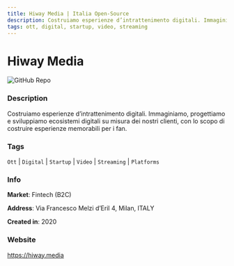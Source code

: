 ```yaml
---
title: Hiway Media | Italia Open-Source
description: Costruiamo esperienze d’intrattenimento digitali. Immaginiamo, progettiamo e sviluppiamo ecosistemi digitali su misura dei nostri clienti, con lo scopo di costruire esperienze memorabili per i fan.
tags: ott, digital, startup, video, streaming
---
```

        

# Hiway Media

![GitHub Repo](https://img.shields.io/static/v1?label=category&message=companies&color=green)

### Description

Costruiamo esperienze d’intrattenimento digitali. Immaginiamo, progettiamo e sviluppiamo ecosistemi digitali su misura dei nostri clienti, con lo scopo di costruire esperienze memorabili per i fan.

### Tags

`Ott` | `Digital` | `Startup` | `Video` | `Streaming` | `Platforms`

### Info

**Market**: Fintech (B2C)

**Address**: Via Francesco Melzi d’Eril 4, Milan, ITALY

**Created in**: 2020

### Website

https://hiway.media